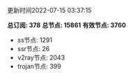 更新时间2022-07-15 03:37:15

**总订阅: 378**
**总节点: 15861**
**有效节点: 3760**
- ss节点: 1291
- ssr节点: 26
- v2ray节点: 2043
- trojan节点: 399
